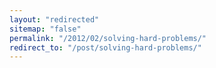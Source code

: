 ```yaml
---
layout: "redirected"
sitemap: "false"
permalink: "/2012/02/solving-hard-problems/"
redirect_to: "/post/solving-hard-problems/"
---
```




